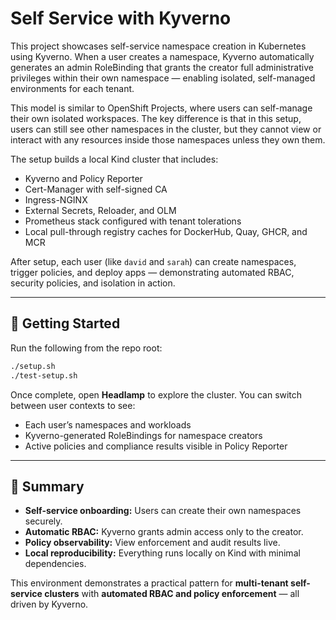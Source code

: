 
# Self Service with Kyverno

This project showcases self-service namespace creation in Kubernetes using Kyverno.
When a user creates a namespace, Kyverno automatically generates an admin RoleBinding that grants the creator full administrative privileges within their own namespace — enabling isolated, self-managed environments for each tenant.

This model is similar to OpenShift Projects, where users can self-manage their own isolated workspaces.
The key difference is that in this setup, users can still see other namespaces in the cluster, but they cannot view or interact with any resources inside those namespaces unless they own them.


The setup builds a local Kind cluster that includes:

* Kyverno and Policy Reporter
* Cert-Manager with self-signed CA
* Ingress-NGINX
* External Secrets, Reloader, and OLM
* Prometheus stack configured with tenant tolerations
* Local pull-through registry caches for DockerHub, Quay, GHCR, and MCR

After setup, each user (like `david` and `sarah`) can create namespaces, trigger policies, and deploy apps — demonstrating automated RBAC, security policies, and isolation in action.

---

## 🧭 Getting Started

Run the following from the repo root:

```bash
./setup.sh
./test-setup.sh
```

Once complete, open **Headlamp** to explore the cluster.
You can switch between user contexts to see:

* Each user’s namespaces and workloads
* Kyverno-generated RoleBindings for namespace creators
* Active policies and compliance results visible in Policy Reporter

---

## 🧠 Summary

* **Self-service onboarding:** Users can create their own namespaces securely.
* **Automatic RBAC:** Kyverno grants admin access only to the creator.
* **Policy observability:** View enforcement and audit results live.
* **Local reproducibility:** Everything runs locally on Kind with minimal dependencies.

This environment demonstrates a practical pattern for **multi-tenant self-service clusters** with **automated RBAC and policy enforcement** — all driven by Kyverno.
